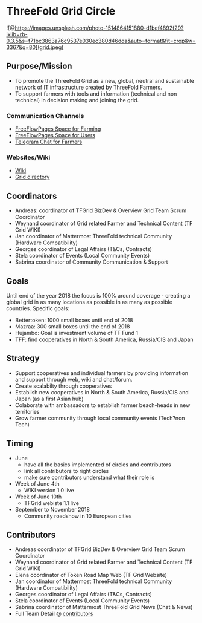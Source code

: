 # ThreeFold Grid Circle

![@https://images.unsplash.com/photo-1514864151880-d1bef4892f29?ixlib=rb-0.3.5&s=f71bc3863a76c9537e030ec380d46dda&auto=format&fit=crop&w=3367&q=80](grid.jpeg)


## Purpose/Mission
- To promote the ThreeFold Grid as a new, global, neutral and sustainable network of IT infrastructure created by ThreeFold Farmers.  
- To support farmers with tools and information (technical and non technical) in decision making and joining the grid.

### Communication Channels

- [FreeFlowPages Space for Farming](https://freeflowpages.com/s/tf-grid-farming/)
- [FreeFlowPages Space for Users](https://freeflowpages.com/s/tf-grid-users/)
- [Telegram Chat for Farmers](https://t.me/joinchat/BwOvO0NpZjNMHFx8wD_5nw)
   

### Websites/Wiki

- [Wiki](https://threefoldfoundation.github.io/info_grid/#/)
- [Grid directory](https://capacity.threefoldtoken.com/)


## Coordinators

- Andreas: coordinator of TFGrid BizDev & Overview Grid Team Scrum Coordinator
- Weynand coordinator of Grid related Farmer and Technical Content (TF Grid WIKI)
- Jan coordinator of Mattermost ThreeFold technical Community (Hardware Compatibility)
- Georges coordinator of Legal Affairs (T&Cs, Contracts)
- Stela coordinator of Events (Local Community Events)
- Sabrina coordinator of Community Communication & Support

## Goals

Until end of the year 2018 the focus is 100% around coverage - creating a global grid in as many locations as possible in as many as possible countries.
Specific goals:
- Bettertoken: 1000 small boxes until end of 2018
- Mazraa: 300 small boxes until the end of 2018
- Hujambo: Goal is investment volume of TF Fund 1
- TFF: find cooperatives in North & South America, Russia/CIS and Japan

## Strategy

- Support cooperatives and individual farmers by providing information and support through web, wiki and chat/forum.
- Create scalabilty through cooperatives
- Establish new cooperatives in North & South America, Russia/CIS and Japan (as a first Asian hub)
- Colaborate with ambassadors to establish farmer beach-heads in new territories
- Grow farmer community through local community events (Tech?non Tech)


## Timing

- June
   - have all the basics implemented of circles and contributors
   - link all contributors to right circles
   - make sure contributors understand what their role is
- Week of June 4th
   - WIKI version 1.0 live
- Week of June 10th
   - TFGrid webiste 1.1 live
- September to November 2018
   - Community roadshow in 10 European cities



## Contributors

- Andreas coordinator of TFGrid BizDev & Overview Grid Team Scrum Coordinator
- Weynand coordinator of Grid related Farmer and Technical Content (TF Grid WIKI)
- Elena coordinator of Token Road Map Web (TF Grid Website)
- Jan coordinator of Mattermost ThreeFold technical Community (Hardware Compatibility)
- Georges coordinator of Legal Affairs (T&Cs, Contracts)
- Stela coordinator of Events (Local Community Events)
- Sabrina coordinator of Mattermost ThreeFold Grid News (Chat & News)
- Full Team Detail @ [contributors](https://github.com/threefoldfoundation/info_foundation/tree/master/docs/contributors)




